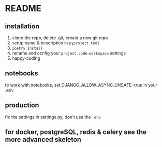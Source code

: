 # README

## installation

1. clone the repo, delete .git, create a new git repo
2. setup name & description in `pyproject.toml`
3. `poetry install`
4. rename and config your `project.code-workspace` settings
5. happy-coding

## notebooks

to work with notebooks, set
DJANGO_ALLOW_ASYNC_UNSAFE=true in your .env

## production

fix the settings in settings.py, don't use the `.env`

## for docker, postgreSQL, redis & celery see the more advanced skeleton
